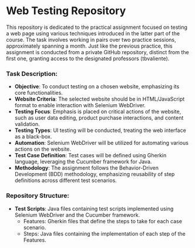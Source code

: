 # Web Testing Repository
This repository is dedicated to the practical assignment focused on testing a web page using various techniques introduced in the latter part of the course. The task involves working in pairs over two practice sessions, approximately spanning a month. Just like the previous practice, this assignment is conducted from a private GitHub repository, distinct from the first one, granting access to the designated professors (tbvaliente).

### Task Description:

- **Objective**: To conduct testing on a chosen website, emphasizing its core functionalities.
- **Website Criteria**: The selected website should be in HTML/JavaScript format to enable interaction with Selenium WebDriver.
- **Testing Focus**: Emphasis is placed on critical actions of the website, such as user data editing, product purchase interactions, and content validation.
- **Testing Types**: UI testing will be conducted, treating the web interface as a black-box.
- **Automation**: Selenium WebDriver will be utilized for automating various actions on the website.
- **Test Case Definition**: Test cases will be defined using Gherkin language, leveraging the Cucumber framework for Java.
- **Methodology**: The assignment follows the Behavior-Driven Development (BDD) methodology, emphasizing reusability of step definitions across different test scenarios.

### Repository Structure:
- **Test Scripts**: Java files containing test scripts implemented using Selenium WebDriver and the Cucumber framework.
	- Features: Gherkin files that define the steps to take for each case scenario.
	- Steps: Java files containing the implementation of each step of the Features.
